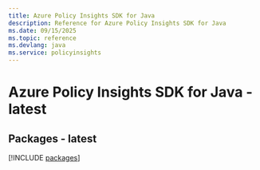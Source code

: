 ```yaml
---
title: Azure Policy Insights SDK for Java
description: Reference for Azure Policy Insights SDK for Java
ms.date: 09/15/2025
ms.topic: reference
ms.devlang: java
ms.service: policyinsights
---
```

# Azure Policy Insights SDK for Java - latest
## Packages - latest
[!INCLUDE [packages](policy-insights-index.md)]